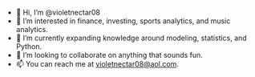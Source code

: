 - 👋 Hi, I’m @violetnectar08
- 👀 I’m interested in finance, investing, sports analytics, and music analytics.
- 🌱 I’m currently expanding knowledge around modeling, statistics, and Python.
- 💞️ I’m looking to collaborate on anything that sounds fun.
- 📫 You can reach me at violetnectar08@aol.com.


